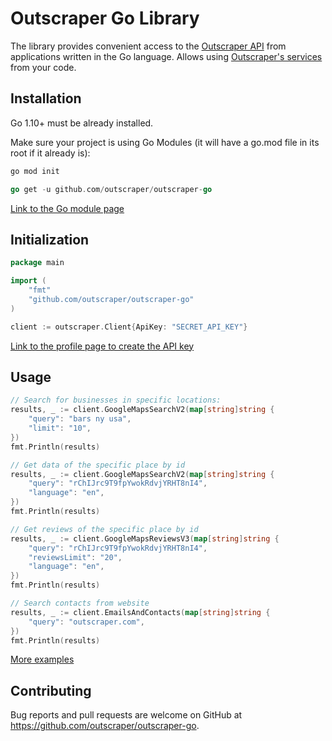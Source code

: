 # Outscraper Go Library

The library provides convenient access to the [Outscraper API](https://app.outscraper.com/api-docs) from applications written in the Go language. Allows using [Outscraper's services](https://outscraper.com/services/) from your code.

## Installation

Go 1.10+ must be already installed.

Make sure your project is using Go Modules (it will have a go.mod file in its root if it already is):
``` sh
go mod init
```

``` go
go get -u github.com/outscraper/outscraper-go
```

[Link to the Go module page](https://pkg.go.dev/github.com/outscraper/outscraper-go)

## Initialization
```go
package main

import (
	"fmt"
	"github.com/outscraper/outscraper-go"
)

client := outscraper.Client{ApiKey: "SECRET_API_KEY"}
```
[Link to the profile page to create the API key](https://app.outscraper.com/profile)

## Usage

```go
// Search for businesses in specific locations:
results, _ := client.GoogleMapsSearchV2(map[string]string {
	"query": "bars ny usa",
	"limit": "10",
})
fmt.Println(results)

// Get data of the specific place by id
results, _ := client.GoogleMapsSearchV2(map[string]string {
	"query": "rChIJrc9T9fpYwokRdvjYRHT8nI4",
	"language": "en",
})
fmt.Println(results)

// Get reviews of the specific place by id
results, _ := client.GoogleMapsReviewsV3(map[string]string {
	"query": "rChIJrc9T9fpYwokRdvjYRHT8nI4",
	"reviewsLimit": "20",
	"language": "en",
})
fmt.Println(results)

// Search contacts from website
results, _ := client.EmailsAndContacts(map[string]string {
	"query": "outscraper.com",
})
fmt.Println(results)
```

[More examples](https://github.com/outscraper/outscraper-go/tree/master/examples)

## Contributing
Bug reports and pull requests are welcome on GitHub at https://github.com/outscraper/outscraper-go.
